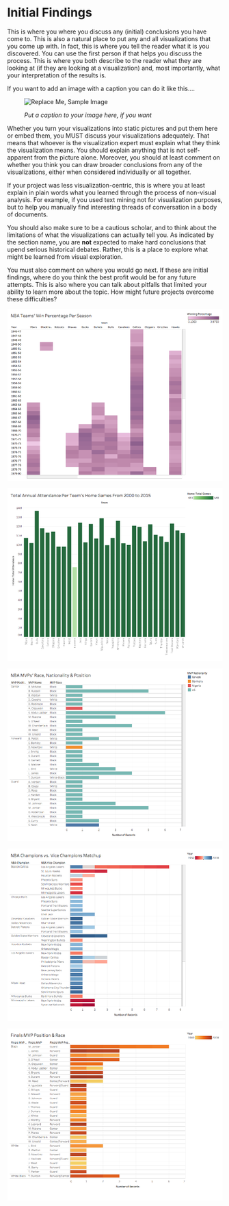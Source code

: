 # Initial Findings

This is where you where you discuss any (initial) conclusions you have come to. This is also a natural place to put any and all visualizations that you come up with. In fact, this is where you tell the reader what it is you discovered. You can use the first person if that helps you discuss the process. This is where you both describe to the reader what they are looking at (if they are looking at a visualization) and, most importantly, what your interpretation of the results is.

If you want to add an image with a caption you can do it like this....

<figure>

![Replace Me, Sample Image](imgs/caesarian_code.png)

<figcaption>

*Put a caption to your image here, if you want*

</figcaption>

</figure>

Whether you turn your visualizations into static pictures and put them here or embed them, you MUST discuss your visualizations adequately. That means that whoever is the visualization expert must explain what they think the visualization means. You should explain anything that is not self-apparent from the picture alone. Moreover, you should at least comment on whether you think you can draw broader conclusions from any of the visualizations, either when considered individually or all together.

If your project was less visualization-centric, this is where you at least explain in plain words what you learned through the process of non-visual analysis. For example, if you used text mining not for visualization purposes, but to help you manually find interesting threads of conversation in a body of documents.

You should also make sure to be a cautious scholar, and to think about the limitations of what the visualizations can actually tell you. As indicated by the section name, you are **not** expected to make hard conclusions that upend serious historical debates. Rather, this is a place to explore what might be learned from visual exploration.

You must also comment on where you would go next. If these are initial findings, where do you think the best profit would be for any future attempts. This is also where you can talk about pitfalls that limited your ability to learn more about the topic. How might future projects overcome these difficulties?

![win_percentage](imgs/win.png)

![attendance](imgs/attendance.png)

![mvp](imgs/mvp.png)

![champions](imgs/champions.png)

![finals mvp](imgs/finals_mvp.png)
